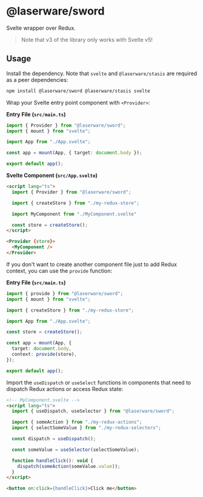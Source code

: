 # @laserware/sword

Svelte wrapper over Redux.

> Note that v3 of the library only works with Svelte v5!

## Usage

Install the dependency. Note that `svelte` and `@laserware/stasis` are required as a peer dependencies:

```bash
npm install @laserware/sword @laserware/stasis svelte
```

Wrap your Svelte entry point component with `<Provider>`:

**Entry File (`src/main.ts`)**

```ts
import { Provider } from "@laserware/sword";
import { mount } from "svelte";

import App from "./App.svelte";

const app = mount(App, { target: document.body });

export default app();
```

**Svelte Component (`src/App.svelte`)**

```html
<script lang="ts">
  import { Provider } from "@laserware/sword";

  import { createStore } from "./my-redux-store";

  import MyComponent from "./MyComponent.svelte"

  const store = createStore();
</script>

<Provider {store}>
  <MyComponent />
</Provider>
```

If you don't want to create another component file just to add Redux context, you can use the `provide` function:

**Entry File (`src/main.ts`)**

```ts
import { provide } from "@laserware/sword";
import { mount } from "svelte";

import { createStore } from "./my-redux-store";

import App from "./App.svelte";

const store = createStore();

const app = mount(App, { 
  target: document.body,
  context: provide(store),
});

export default app();
```

Import the `useDispatch` or `useSelect` functions in components that need to dispatch Redux actions or access Redux state:

```html
<!-- MyComponent.svelte -->
<script lang="ts">
  import { useDispatch, useSelector } from "@laserware/sword";

  import { someAction } from "./my-redux-actions";
  import { selectSomeValue } from "./my-redux-selectors";

  const dispatch = useDispatch();

  const someValue = useSelector(selectSomeValue);

  function handleClick(): void {
    dispatch(someAction(someValue.value));
  }
</script>

<button on:click={handleClick}>Click me</button>
```
